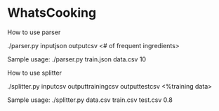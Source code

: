 # WhatsCooking

How to use parser

./parser.py inputjson outputcsv <# of frequent ingredients>

Sample usage: ./parser.py train.json data.csv 10

How to use splitter

./splitter.py inputcsv outputtrainingcsv outputtestcsv <%training data>

Sample usage: ./splitter.py data.csv train.csv test.csv 0.8
